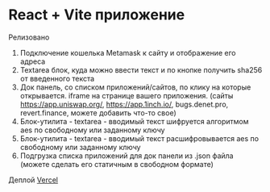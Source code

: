 # React + Vite приложение

Релизовано

1. Подключение кошелька Metamask к сайту и отображение его адреса
2. Textarea блок, куда можно ввести текст и по кнопке получить sha256 от введенного текста
3. Док панель, со списком приложений/сайтов, по клику на которые открывается. iframe на странице вашего приложения. (сайты https://app.uniswap.org/, https://app.1inch.io/, bugs.denet.pro, revert.finance, можете добавить что-то свое)
4. Блок-утилита - textarea - вводимый текст шифруется алгоритмом aes по свободному или заданному ключу
5. Блок-утилита - textarea - вводимый текст расшифровывается aes по свободному или заданному ключу
6. Подгрузка списка приложений для док панели из .json файла (можете сделать его статичным в свободном формате)

Деплой
[Vercel](https://crypt-react-pi.vercel.app/)
